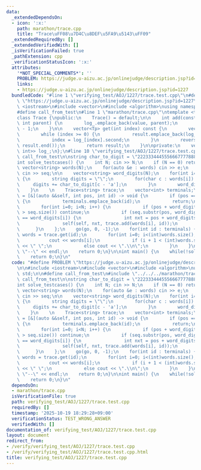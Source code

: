 ```yaml
---
data:
  _extendedDependsOn:
  - icon: ':x:'
    path: marathon/trace.cpp
    title: "Trace\uFF08\u7D4C\u8DEF\u5FA9\u5143\uFF09"
  _extendedRequiredBy: []
  _extendedVerifiedWith: []
  _isVerificationFailed: true
  _pathExtension: cpp
  _verificationStatusIcon: ':x:'
  attributes:
    '*NOT_SPECIAL_COMMENTS*': ''
    PROBLEM: https://judge.u-aizu.ac.jp/onlinejudge/description.jsp?id=1227
    links:
    - https://judge.u-aizu.ac.jp/onlinejudge/description.jsp?id=1227
  bundledCode: "#line 1 \"verifying_test/AOJ/1227/trace.test.cpp\"\n#define PROBLEM\
    \ \"https://judge.u-aizu.ac.jp/onlinejudge/description.jsp?id=1227\"\n\n#include\
    \ <iostream>\n#include <vector>\n#include <algorithm>\nusing namespace std;\n\n\
    #define call_from_test\n#line 1 \"marathon/trace.cpp\"\ntemplate <typename Tp>\n\
    class Trace {\npublic:\n    Trace() = default;\n\n    int add(const Tp& value,\
    \ int parent) {\n        log_.emplace_back(value, parent);\n        return (int)log_.size()\
    \ - 1;\n    }\n\n    vector<Tp> get(int index) const {\n        vector<Tp> result;\n\
    \        while (index >= 0) {\n            result.emplace_back(log_[index].first);\n\
    \            index = log_[index].second;\n        }\n        reverse(result.begin(),\
    \ result.end());\n        return result;\n    }\n\nprivate:\n    vector<pair<Tp,\
    \ int>> log_;\n};\n#line 10 \"verifying_test/AOJ/1227/trace.test.cpp\"\n#undef\
    \ call_from_test\n\nstring char_to_digit = \"22233344455566677778889999\";\n\n\
    int solve_testcases() {\n    int N; cin >> N;\n    if (N == 0) return 1;\n   \
    \ vector<string> words(N);\n    for(auto &e : words) cin >> e;\n    string seq;\
    \ cin >> seq;\n\n    vector<string> word_digits(N);\n    for(int i=0; i<N; i++)\
    \ {\n        string digits = \"\";\n        for(char c : words[i]) {\n       \
    \     digits += char_to_digit[c - 'a'];\n        }\n        word_digits[i] = digits;\n\
    \    }\n    \n    Trace<string> trace;\n    vector<int> terminals;\n    auto go\
    \ = [&](auto &&self, int pos, int id) -> void {\n        if (pos == seq.size())\
    \ {\n            terminals.emplace_back(id);\n            return;\n        }\n\
    \        for(int i=0; i<N; i++) {\n            if (pos + word_digits[i].size()\
    \ > seq.size()) continue;\n            if (seq.substr(pos, word_digits[i].size())\
    \ == word_digits[i]) {\n                int nxt = pos + word_digits[i].size();\n\
    \                self(self, nxt, trace.add(words[i], id));\n            }\n  \
    \      }\n    };\n    go(go, 0, -1);\n    for(int id : terminals) {\n        vector<string>\
    \ words = trace.get(id);\n        for(int i=0; i<(int)words.size(); i++) {\n \
    \           cout << words[i];\n            if (i + 1 < (int)words.size()) cout\
    \ << \" \";\n            else cout << \".\\n\";\n        }\n    }\n    cout <<\
    \ \"--\" << endl;\n    return 0;\n}\n\nint main() {\n    while(!solve_testcases());\n\
    \    return 0;\n}\n"
  code: "#define PROBLEM \"https://judge.u-aizu.ac.jp/onlinejudge/description.jsp?id=1227\"\
    \n\n#include <iostream>\n#include <vector>\n#include <algorithm>\nusing namespace\
    \ std;\n\n#define call_from_test\n#include \"../../../marathon/trace.cpp\"\n#undef\
    \ call_from_test\n\nstring char_to_digit = \"22233344455566677778889999\";\n\n\
    int solve_testcases() {\n    int N; cin >> N;\n    if (N == 0) return 1;\n   \
    \ vector<string> words(N);\n    for(auto &e : words) cin >> e;\n    string seq;\
    \ cin >> seq;\n\n    vector<string> word_digits(N);\n    for(int i=0; i<N; i++)\
    \ {\n        string digits = \"\";\n        for(char c : words[i]) {\n       \
    \     digits += char_to_digit[c - 'a'];\n        }\n        word_digits[i] = digits;\n\
    \    }\n    \n    Trace<string> trace;\n    vector<int> terminals;\n    auto go\
    \ = [&](auto &&self, int pos, int id) -> void {\n        if (pos == seq.size())\
    \ {\n            terminals.emplace_back(id);\n            return;\n        }\n\
    \        for(int i=0; i<N; i++) {\n            if (pos + word_digits[i].size()\
    \ > seq.size()) continue;\n            if (seq.substr(pos, word_digits[i].size())\
    \ == word_digits[i]) {\n                int nxt = pos + word_digits[i].size();\n\
    \                self(self, nxt, trace.add(words[i], id));\n            }\n  \
    \      }\n    };\n    go(go, 0, -1);\n    for(int id : terminals) {\n        vector<string>\
    \ words = trace.get(id);\n        for(int i=0; i<(int)words.size(); i++) {\n \
    \           cout << words[i];\n            if (i + 1 < (int)words.size()) cout\
    \ << \" \";\n            else cout << \".\\n\";\n        }\n    }\n    cout <<\
    \ \"--\" << endl;\n    return 0;\n}\n\nint main() {\n    while(!solve_testcases());\n\
    \    return 0;\n}\n"
  dependsOn:
  - marathon/trace.cpp
  isVerificationFile: true
  path: verifying_test/AOJ/1227/trace.test.cpp
  requiredBy: []
  timestamp: '2025-10-19 18:29:28+09:00'
  verificationStatus: TEST_WRONG_ANSWER
  verifiedWith: []
documentation_of: verifying_test/AOJ/1227/trace.test.cpp
layout: document
redirect_from:
- /verify/verifying_test/AOJ/1227/trace.test.cpp
- /verify/verifying_test/AOJ/1227/trace.test.cpp.html
title: verifying_test/AOJ/1227/trace.test.cpp
---
```

